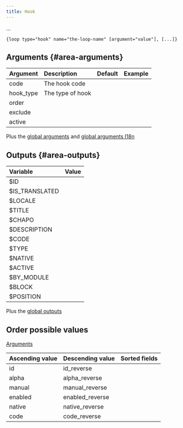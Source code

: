 ```yaml
---
title: Hook
---
```


...

`{loop type="hook" name="the-loop-name" [argument="value"], [...]}`

## Arguments {#area-arguments}

| Argument | Description | Default | Example |
|----------|:------------|:-------:|:--------|
| code     | The hook code | | |
| hook_type| The type of hook | | |
| order    | | | |
| exclude  | | | |
| active   | | | |

Plus the [global arguments](./global_arguments) and [global arguments I18n](./global_arguments_I18n.md)

## Outputs {#area-outputs}

| Variable        | Value |
|:----------------|:------|
| $ID             | |
| $IS_TRANSLATED  | |
| $LOCALE         | |
| $TITLE          | |
| $CHAPO          | |
| $DESCRIPTION    | |
| $CODE           | |
| $TYPE           | |
| $NATIVE         | |
| $ACTIVE         | |
| $BY_MODULE      | |
| $BLOCK          | |
| $POSITION       | |

Plus the [global outputs](./global_outputs)

## Order possible values

[Arguments](#area-arguments)

| Ascending value | Descending value | Sorted fields |
|-----------------|------------------|:--------------|
| id              | id_reverse       | |
| alpha           | alpha_reverse    | |
| manual          | manual_reverse   | |
| enabled         | enabled_reverse  | |
| native          | native_reverse   | |
| code            | code_reverse     | |

